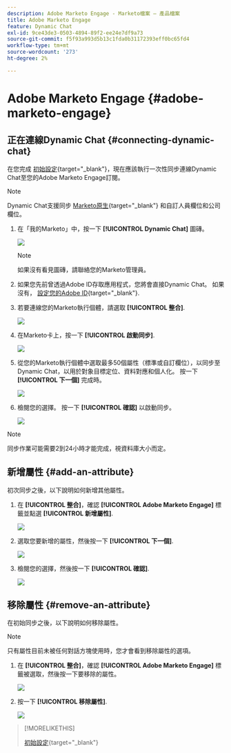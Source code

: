 ```yaml
---
description: Adobe Marketo Engage - Marketo檔案 — 產品檔案
title: Adobe Marketo Engage
feature: Dynamic Chat
exl-id: 9ce43de3-0503-4894-89f2-ee24e7df9a73
source-git-commit: f5f93a993d5b13c1fda0b31172393eff0bc65fd4
workflow-type: tm+mt
source-wordcount: '273'
ht-degree: 2%

---
```


# Adobe Marketo Engage {#adobe-marketo-engage}

## 正在連線Dynamic Chat {#connecting-dynamic-chat}

在您完成 [初始設定](/help/marketo/product-docs/demand-generation/dynamic-chat/setup-and-configuration/initial-setup.md){target="_blank"}，現在應該執行一次性同步連線Dynamic Chat至您的Adobe Marketo Engage訂閱。

>[!NOTE]
>
>Dynamic Chat支援同步 [Marketo原生](https://developers.marketo.com/rest-api/lead-database/fields/list-of-standard-fields/){target="_blank"} 和自訂人員欄位和公司欄位。

1. 在「我的Marketo」中，按一下 **[!UICONTROL Dynamic Chat]** 圖磚。

   ![](assets/adobe-marketo-engage-1.png)

   >[!NOTE]
   >
   >如果沒有看見圖磚，請聯絡您的Marketo管理員。

1. 如果您先前曾透過Adobe ID存取應用程式，您將會直接Dynamic Chat。 如果沒有， [設定您的Adobe ID](https://helpx.adobe.com/manage-account/using/create-update-adobe-id.html){target="_blank"}.

1. 若要連線您的Marketo執行個體，請選取 **[!UICONTROL 整合]**.

   ![](assets/adobe-marketo-engage-2.png)

1. 在Marketo卡上，按一下 **[!UICONTROL 啟動同步]**.

   ![](assets/adobe-marketo-engage-3.png)

1. 從您的Marketo執行個體中選取最多50個屬性（標準或自訂欄位），以同步至Dynamic Chat，以用於對象目標定位、資料對應和個人化。 按一下 **[!UICONTROL 下一個]** 完成時。

   ![](assets/adobe-marketo-engage-4.png)

1. 檢閱您的選擇。 按一下 **[!UICONTROL 確認]** 以啟動同步。

   ![](assets/adobe-marketo-engage-5.png)

>[!NOTE]
>
>同步作業可能需要2到24小時才能完成，視資料庫大小而定。

## 新增屬性 {#add-an-attribute}

初次同步之後，以下說明如何新增其他屬性。

1. 在 **[!UICONTROL 整合]**，確認 **[!UICONTROL Adobe Marketo Engage]** 標籤並點選 **[!UICONTROL 新增屬性]**.

   ![](assets/adobe-marketo-engage-6.png)

1. 選取您要新增的屬性，然後按一下 **[!UICONTROL 下一個]**.

   ![](assets/adobe-marketo-engage-7.png)

1. 檢閱您的選擇，然後按一下 **[!UICONTROL 確認]**.

   ![](assets/adobe-marketo-engage-8.png)

## 移除屬性 {#remove-an-attribute}

在初始同步之後，以下說明如何移除屬性。

>[!NOTE]
>
>只有屬性目前未被任何對話方塊使用時，您才會看到移除屬性的選項。

1. 在 **[!UICONTROL 整合]**，確認 **[!UICONTROL Adobe Marketo Engage]** 標籤被選取，然後按一下要移除的屬性。

   ![](assets/adobe-marketo-engage-9.png)

1. 按一下 **[!UICONTROL 移除屬性]**.

   ![](assets/adobe-marketo-engage-10.png)

>[!MORELIKETHIS]
>
>[初始設定](/help/marketo/product-docs/demand-generation/dynamic-chat/setup-and-configuration/initial-setup.md){target="_blank"}
